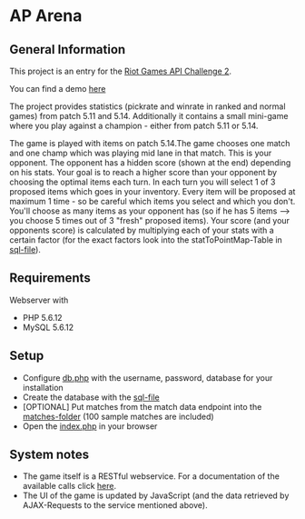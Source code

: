 # AP Arena
## General Information
This project is an entry for the [Riot Games API Challenge 2](https://developer.riotgames.com/discussion/announcements/show/2lxEyIcE).

You can find a demo [here](http://leagueoflegendssarabic.com/aparena/)

The project provides statistics (pickrate and winrate in ranked and normal games) from patch 5.11 and 5.14. Additionally it contains a small mini-game where you play against a champion - either from patch 5.11 or 5.14.

The game is played with items on patch 5.14.The game chooses one match and one champ which was playing mid lane in that match. This is your opponent. The opponent has a hidden score (shown at the end) depending on his stats. Your goal is to reach a higher score than your opponent by choosing the optimal items each turn. In each turn you will select 1 of 3 proposed items which goes in your inventory. Every item will be proposed at maximum 1 time - so be careful which items you select and which you don't. You'll choose as many items as your opponent has (so if he has 5 items --> you choose 5 times out of 3 "fresh" proposed items). Your score (and your opponents score) is calculated by multiplying each of your stats with a certain factor (for the exact factors look into the statToPointMap-Table in [sql-file](sql/riotchallenger2.sql)).

## Requirements
Webserver with
- PHP 5.6.12
- MySQL 5.6.12

## Setup
- Configure [db.php](db.php) with the username, password, database for your installation
- Create the database with the [sql-file](sql/riotchallenger2.sql)
- [OPTIONAL] Put matches from the match data endpoint into the [matches-folder](matches/) (100 sample matches are included)
- Open the [index.php](index.php) in your browser

## System notes
- The game itself is a RESTful webservice. For a documentation of the available calls click [here](documentation/game.md).
- The UI of the game is updated by JavaScript (and the data retrieved by AJAX-Requests to the service mentioned above).
